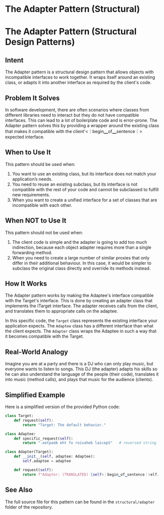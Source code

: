 # The Adapter Pattern (Structural)

# The Adapter Pattern (Structural Design Patterns)

## Intent
The Adapter pattern is a structural design pattern that allows objects with incompatible interfaces to work together. It wraps itself around an existing class, or adapts it into another interface as required by the client's code. 

## Problem It Solves
In software development, there are often scenarios where classes from different libraries need to interact but they do not have compatible interfaces. This can lead to a lot of boilerplate code and is error-prone. The Adapter pattern solves this by providing a wrapper around the existing class that makes it compatible with the client'<｜begin▁of▁sentence｜> expected interface.

## When to Use It
This pattern should be used when:
1. You want to use an existing class, but its interface does not match your application’s needs. 
2. You need to reuse an existing subclass, but its interface is not compatible with the rest of your code and cannot be subclassed to fulfill new requirements.
3. When you want to create a unified interface for a set of classes that are incompatible with each other.

## When NOT to Use It
This pattern should not be used when:
1. The client code is simple and the adapter is going to add too much indirection, because each object adapter requires more than a single forwarding method. 
2. When you need to create a large number of similar proxies that only differ in their additional behaviour. In this case, it would be simpler to subclass the original class directly and override its methods instead.

## How It Works
The Adapter pattern works by making the Adaptee's interface compatible with the Target's interface. This is done by creating an adapter class that implements the ITarget interface. The adapter receives calls from the client, and translates them to appropriate calls on the adaptee. 

In this specific code, the `Target` class represents the existing interface your application expects. The `Adaptee` class has a different interface than what the client expects. The `Adapter` class wraps the Adaptee in such a way that it becomes compatible with the Target.

## Real-World Analogy
Imagine you are at a party and there is a DJ who can only play music, but everyone wants to listen to songs. This DJ (the adapter) adapts his skills so he can also understand the language of the people (their code), translates it into music (method calls), and plays that music for the audience (clients).

## Simplified Example
Here is a simplified version of the provided Python code:
```python
class Target:
    def request(self):
        return "Target: The default behavior."

class Adaptee:
    def specific_request(self):
        return ".eetpadA eht fo roivaheb laicepS"   # reversed string

class Adapter(Target):
    def __init__(self, adaptee: Adaptee):
        self.adaptee = adaptee

    def request(self):
        return f"Adapter: (TRANSLATED) {self<｜begin▁of▁sentence｜>elf.adaptee.specific_request()[::-1]}"
```

## See Also
The full source file for this pattern can be found in the `structural/adapter` folder of the repository.